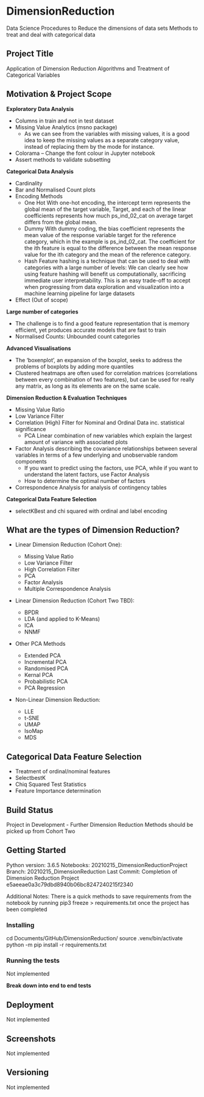 # DimensionReduction
Data Science Procedures to Reduce the dimensions of data sets
Methods to treat and deal with categorical data

## Project Title
Application of Dimension Reduction Algorithms and Treatment of Categorical Variables 

## Motivation & Project Scope
**Exploratory Data Analysis**
- Columns in train and not in test dataset
- Missing Value Analytics (msno package)
  - As we can see from the variables with missing values, it is a good idea to keep the missing values as a separate category value, instead of replacing them by the mode for instance.
- Colorama – Change the font colour in Jupyter notebook
- Assert methods to validate subsetting
 
**Categorical Data Analysis**
- Cardinality 
- Bar and Normalised Count plots
- Encoding Methods
  - One Hot 
 With one-hot encoding, the intercept term represents the global mean of the target variable, Target, and each of the linear coefficients represents how much ps_ind_02_cat on average target differs from the global mean.
  - Dummy
With dummy coding, the bias coefficient represents the mean value of the response variable target for the reference category, which in the example is ps_ind_02_cat. The coefficient for the ith feature is equal to the difference between the mean response value for the ith category and the mean of the reference category.
  -	Hash
Feature hashing is a technique that can be used to deal with categories with a large number of levels: We can clearly see how using feature hashing will benefit us computationally, sacrificing immediate user interpretability. This is an easy trade-off to accept when progressing from data exploration and visualization into a machine learning pipeline for large datasets
- Effect (Out of scope)

**Large number of categories**
- The challenge is to find a good feature representation that is memory efficient, yet produces accurate models that are fast to train
- Normalised Counts: Unbounded count categories

**Advanced Visualisations**
- The ‘boxenplot’, an expansion of the boxplot, seeks to address the problems of boxplots by adding more quantiles
- Clustered heatmaps are often used for correlation matrices (correlations between every combination of two features), but can be used for really any matrix, as long as its elements are on the same scale.

**Dimension Reduction & Evaluation Techniques**
- Missing Value Ratio
- Low Variance Filter 
- Correlation (High) Filter for Nominal and Ordinal Data inc. statistical significance 
  - PCA Linear combination of new variables which explain the largest amount of variance with associated plots
- Factor Analysis describing the covariance relationships between several variables in terms of a few underlying and unobservable random components
  - If you want to predict using the factors, use PCA, while if you want to understand the latent factors, use Factor Analysis
  - How to determine the optimal number of factors
- Correspondence Analysis for analysis of contingency tables

**Categorical Data Feature Selection**
- selectKBest and chi squared with ordinal and label encoding

## What are the types of Dimension Reduction?
- Linear Dimension Reduction (Cohort One):
  - Missing Value Ratio
  - Low Variance Filter
  - High Correlation Filter
  - PCA
  - Factor Analysis
  - Multiple Correspondence Analysis

- Linear Dimension Reduction (Cohort Two TBD):
  - BPDR
  - LDA (and applied to K-Means)
  - ICA
  - NNMF

- Other PCA Methods
  - Extended PCA
  - Incremental PCA 
  - Randomised PCA 
  - Kernal PCA
  - Probabilistic PCA
  - PCA Regression

- Non-Linear Dimension Reduction: 
  - LLE
  - t-SNE
  - UMAP
  - IsoMap
  - MDS

## Categorical Data Feature Selection
- Treatment of ordinal/nominal features
- SelectbestK
- Chiq Squared Test Statistics
- Feature Importance determination


## Build Status
Project in Development - Further Dimension Reduction Methods should be picked up from Cohort Two 

## Getting Started
Python version: 3.6.5
Notebooks: 20210215_DimensionReductionProject
Branch: 20210215_DimensionReduction
Last Commit: Completion of Dimension Reduction Project e5aeeae0a3c79dbd8940b06bc8247240215f2340 

Additional Notes:
There is a quick methods to save requirements from the notebook by running pip3 freeze > requirements.txt once the project has been completed

### Installing
cd Documents/GitHub/DimensionReduction/
source .venv/bin/activate
python -m pip install -r requirements.txt

### Running the tests
Not implemented

**Break down into end to end tests** 
## Deployment
Not implemented

## Screenshots
Not implemented

## Versioning
Not implemented
